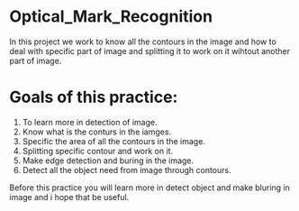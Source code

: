 # Optical_Mark_Recognition
In this project we work to know all the contours in the image and how to deal with specific part of image and splitting it
to work on it wihtout another part of image.

# Goals of this practice:
1) To learn more in detection of image.
2) Know what is the conturs in the iamges.
3) Specific the area of all the contours in the image.
4) Splitting specific contour and work on it.
5) Make edge detection and buring in the image.
6) Detect all the object need from image through contours.


 Before this practice you will learn more in detect object and make bluring in image and i hope that be useful.
